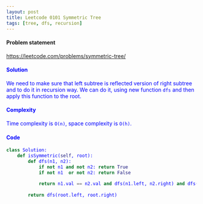 ```yaml
---
layout: post
title: Leetcode 0101 Symmetric Tree
tags: [tree, dfs, recursion]
---
```


#### Problem statement

<a href="https://leetcode.com/problems/symmetric-tree/"> <font color = blue>https://leetcode.com/problems/symmetric-tree/

#### Solution
We need to make sure that left subtree is reflected version of right subtree and to do it in recursion way. We can do it, using new function `dfs` and then apply this function to the root.

#### Complexity
Time complexity is `O(n)`, space complexity is `O(h)`.

#### Code
```python
class Solution:
    def isSymmetric(self, root):
        def dfs(n1, n2):
            if not n1 and not n2: return True
            if not n1  or not n2: return False
            
            return n1.val == n2.val and dfs(n1.left, n2.right) and dfs(n1.right, n2.left)
        
        return dfs(root.left, root.right)
```


